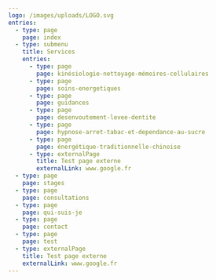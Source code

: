 ```yaml
---
logo: /images/uploads/LOGO.svg
entries:
  - type: page
    page: index
  - type: submenu
    title: Services
    entries:
      - type: page
        page: kinésiologie-nettoyage-mémoires-cellulaires
      - type: page
        page: soins-energetiques
      - type: page
        page: guidances
      - type: page
        page: desenvoutement-levee-dentite
      - type: page
        page: hypnose-arret-tabac-et-dependance-au-sucre
      - type: page
        page: énergétique-traditionnelle-chinoise
      - type: externalPage
        title: Test page externe
        externalLink: www.google.fr
  - type: page
    page: stages
  - type: page
    page: consultations
  - type: page
    page: qui-suis-je
  - type: page
    page: contact
  - type: page
    page: test
  - type: externalPage
    title: Test page externe
    externalLink: www.google.fr
---
```

